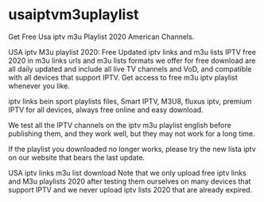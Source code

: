 # usaiptvm3uplaylist
Get Free Usa iptv m3u Playlist 2020 American Channels.


USA iptv M3u playlist 2020: Free Updated iptv links and m3u lists
IPTV free 2020 in m3u links urls and m3u lists formats we offer for free download are all daily updated and include all live TV channels and VoD, and compatible with all devices that support IPTV. Get access to free m3u iptv playlist whenever you like.

iptv links bein sport playlists files, Smart IPTV, M3U8, fluxus iptv, premium IPTV for all devices, always free online and easy download.

We test all the IPTV channels on the iptv m3u playlist english before publishing them, and they work well, but they may not work for a long time.

If the playlist you downloaded no longer works, please try the new lista iptv on our website that bears the last update.

USA iptv links m3u list download
Note that we only upload free iptv links and M3u playlists 2020 after testing them ourselves on many devices that support IPTV and we never upload iptv lists 2020 that are already expired.
